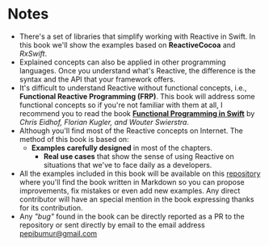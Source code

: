 # Notes

- There's a set of libraries that simplify working with Reactive in Swift. In this book we'll show the examples based on **ReactiveCocoa** and *RxSwift*.
- Explained concepts can also be applied in other programming languages. Once you understand what's Reactive, the difference is the syntax and the API that your framework offers.
- It's difficult to understand Reactive without functional concepts, i.e., **Functional Reactive Programming (FRP)**. This book will address some functional concepts so if you're not familiar with them at all, I recommend you to read the book [**Functional Programming in Swift**](https://www.objc.io/books/) by *Chris Eidhof, Florian Kugler, and Wouter Swierstra*.
- Although you'll find  most of the Reactive concepts on Internet. The method of this book is based on:
  - **Examples carefully designed** in most of the chapters.
	- **Real use cases** that show the sense of using Reactive on situations that we've to face daily as a developers.
- All the examples included in this book will be available on this [repository](https://github.com/gitdoapp/functional-reactive-programming-swift) where you'll find the book written in Markdown so you can propose improvements, fix mistakes or even add new examples. Any direct contributor will have an special mention in the book expressing thanks for its contribution.
- Any *"bug"* found in the book can be directly reported as a PR to the repository or sent directly by email to the email address [pepibumur@gmail.com](mailto://pepibumur@gmail.com)
